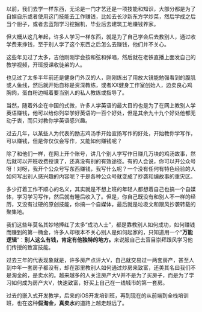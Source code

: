 <p>以前，我们去学一样东西，无论是一门才艺还是一项技能和知识，大部分都是为了自娱自乐或者使用这门技能去工作赚钱，比如去长沙新东方学炒菜，然后学成之后当个厨子，或者去蓝翔学习挖掘机，毕业后去建筑工地赚钱养家。</p><p>但大概从这几年起，许多人学习一样东西，就是为了自己学会后去教别人，通过收学费来挣钱，至于别人学了这个东西之后怎么去赚钱，他们并不关心。</p><p>这些年见过了太多，吉他刚刚学会按和弦和弹唱，然后就在老铁直播上面发自己的教学视频，开班授课收徒弟的人。</p><p>也见过了太多半年前还是健身门外汉的人，刚刚练出了用放大镜能勉强看到的腹肌或人鱼线，然后就开始自称是资深教练，或者XX健身工作室创始人，边卖良心鸡胸肉，蛋白粉边喊着要当别人的私人教练或指导了。</p><p>当然，随着外企在中国的式微，许多人学英语的最大目的也是为了在网上教别人学英语赚钱，他可以给你列举学好英语的一百个好处，但是其余九十九个好处他都无动于衷，而只对教你学英语感兴趣。</p><p>过去几年，以某些人为代表的励志鸡汤手开始宣扬写作的好处，开始教你学写作，可以赚钱，但是你仅仅会写作，又能如何赚钱呢？</p><p>除了和他们一样，在网上开个账号，讲几个别人学写作日赚几万块的鸡汤故事，然后就可以开班收费授课了，还真没有别的有效途径。有的人会说，你可以开公众号呀！对呀，我开个公众号写东西赚钱，我写什么呢？一个没有任何有特色经验的人如何写出别人感兴趣的内容呢？于是各种公众号就变成了抄袭和编故事的重灾区。</p><p>多少打着工作不顺心的名义，其实就是不想上班的年轻人都想着自己也搞一个自媒体，学习学习写作，然后就有睡后收入了。但是，你自己既没有和别人不一样的经历，又没有过硬的原创技能，你搞一个自媒体，最后就是垃圾文和跟风抄袭转载的聚集地。</p><p>我们这些年莫名其妙地捧红了太多“成功人士”，都是靠教别人如何成功，如何赚钱而赚到的第一桶金，许多人却根本不关心别人是如何起家的，只知道用一个“<b>万能逻辑</b>”：<b>别人这么有钱，肯定有他独特的地方。</b>来说服自己去盲目崇拜跟风学习他们传授的致富技能。</p><p>过去三年的代表现象就是，许多房产点评大V，自己就交易过一两套房产，甚至人到中年一套房子都没有，却在那里教别人如何通过炒房来致富，还美其名曰我们不是淘金的，是卖水的。越来越多的人关注房产大V并不是为了买房子，而是为了学习如何成为房产大V，快速致富，好买上自己在一线城市的第一套房。</p><p>过去的嵌入式开发教学，后来的iOS开发培训班，再到现在的从前端到全栈培训班，也在这种<b>假淘金，真卖水</b>的道路上越走越远了。</p>